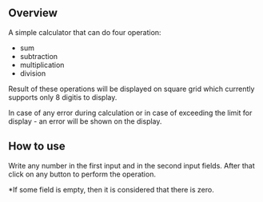 ## Overview

A simple calculator that can do four operation: 
- sum
- subtraction
- multiplication
- division

Result of these operations will be displayed on square grid which currently supports only 8 digitis to display.

In case of any error during calculation or in case of exceeding the limit for display - an error will be shown on the display.

## How to use

Write any number in the first input and in the second input fields. After that click on any button to perform the operation. 

*If some field is empty, then it is considered that there is zero.